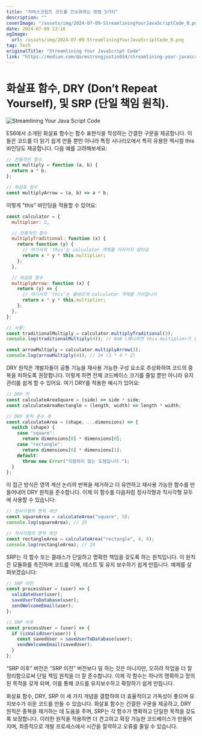 ```yaml
---
title: "자바스크립트 코드를 간소화하는 방법 5가지"
description: ""
coverImage: "/assets/img/2024-07-09-StreamliningYourJavaScriptCode_0.png"
date: 2024-07-09 13:16
ogImage:
  url: /assets/img/2024-07-09-StreamliningYourJavaScriptCode_0.png
tag: Tech
originalTitle: "Streamlining Your JavaScript Code"
link: "https://medium.com/@armstrongjustin034/streamlining-your-javascript-code-472f5e5c289a"
---
```


# 화살표 함수, DRY (Don’t Repeat Yourself), 및 SRP (단일 책임 원칙).

![Streamlining Your Java Script Code](/assets/img/2024-07-09-StreamliningYourJavaScriptCode_0.png)

ES6에서 소개된 화살표 함수는 함수 표현식을 작성하는 간결한 구문을 제공합니다. 이들은 코드를 더 읽기 쉽게 만들 뿐만 아니라 특정 시나리오에서 특히 유용한 렉시컬 this 바인딩도 제공합니다. 다음 예를 고려해보세요:

```js
// 전통적인 함수
const multiply = function (a, b) {
  return a * b;
};

// 화살표 함수
const multiplyArrow = (a, b) => a * b;
```

<div class="content-ad"></div>

이렇게 "this" 바인딩을 적용할 수 있어요:

```js
const calculator = {
  multiplier: 2,

  // 전통적인 함수
  multiplyTraditional: function (x) {
    return function (y) {
      // 여기서의 'this'는 calculator 객체를 가리키지 않아요
      return x * y * this.multiplier;
    };
  },

  // 화살표 함수
  multiplyArrow: function (x) {
    return (y) => {
      // 여기서의 'this'는 올바르게 calculator 객체를 가리킵니다
      return x * y * this.multiplier;
    };
  },
};

// 사용:
const traditionalMultiply = calculator.multiplyTraditional(3);
console.log(traditionalMultiply(4)); // NaN (왜냐하면 this.multiplier가 정의되지 않았기 때문이에요)

const arrowMultiply = calculator.multiplyArrow(3);
console.log(arrowMultiply(4)); // 24 (3 * 4 * 2)
```

DRY 원칙은 개발자들이 공통 기능을 재사용 가능한 구성 요소로 추상화하여 코드의 중복을 피하도록 권장합니다. 이렇게 하면 전체 코드베이스 크기를 줄일 뿐만 아니라 유지 관리를 쉽게 할 수 있어요. 여기 DRY를 적용한 예시가 있어요:

```js
// DRY 전
const calculateAreaSquare = (side) => side * side;
const calculateAreaRectangle = (length, width) => length * width;
```

<div class="content-ad"></div>

```js
// DRY 원칙 준수 후
const calculateArea = (shape, ...dimensions) => {
  switch (shape) {
    case "square":
      return dimensions[0] * dimensions[0];
    case "rectangle":
      return dimensions[0] * dimensions[1];
    default:
      throw new Error("지원하지 않는 도형입니다.");
  }
};
```

이 접근 방식은 영역 계산 논리의 반복을 제거하고 더 유연하고 재사용 가능한 함수를 만들어내어 DRY 원칙을 준수합니다. 이제 이 함수를 다음처럼 정사각형과 직사각형 모두에 사용할 수 있습니다:

```js
// 정사각형의 면적 계산
const squareArea = calculateArea("square", 5);
console.log(squareArea); // 25

// 직사각형의 면적 계산
const rectangleArea = calculateArea("rectangle", 4, 6);
console.log(rectangleArea); // 24
```

SRP는 각 함수 또는 클래스가 단일하고 명확한 책임을 갖도록 하는 원칙입니다. 이 원칙은 모듈화를 촉진하며 코드를 이해, 테스트 및 유지 보수하기 쉽게 만듭니다. 예제를 살펴보겠습니다:

<div class="content-ad"></div>

```js
// SRP 이전
const processUser = (user) => {
  validateUser(user);
  saveUserToDatabase(user);
  sendWelcomeEmail(user);
};
```

```js
// SRP 이후
const processUser = (user) => {
  if (isValidUser(user)) {
    const savedUser = saveUserToDatabase(user);
    sendWelcomeEmail(savedUser);
  }
};
```

“SRP 이후” 버전은 “SRP 이전” 버전보다 덜 하는 것은 아니지만, 오히려 작업을 더 잘 정리함으로써 단일 책임 원칙을 더 잘 준수합니다. 이제 각 함수는 하나의 명확하고 정의된 목적을 갖게 되며, 이를 통해 코드를 유지보수하고 확장하기 쉽게 만듭니다.

화살표 함수, DRY, SRP 이 세 가지 개념을 결합하여 더 효율적이고 가독성이 좋으며 유지보수가 쉬운 코드를 만들 수 있습니다. 화살표 함수는 간결한 구문을 제공하고, DRY 원칙은 중복을 제거하는 데 도움을 주며, SRP는 각 함수가 명확하고 단일한 목적을 갖도록 보장합니다. 이러한 원칙을 적용하면 더 견고하고 확장 가능한 코드베이스가 만들어지며, 최종적으로 개발 프로세스에서 시간을 절약하고 오류를 줄일 수 있습니다.

